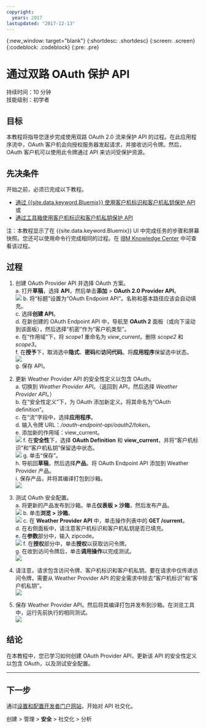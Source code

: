 ```yaml
---
copyright:
  years: 2017
lastupdated: "2017-12-13"
---
```


{:new_window: target="blank"}
{:shortdesc: .shortdesc}
{:screen: .screen}
{:codeblock: .codeblock}
{:pre: .pre}

# 通过双路 OAuth 保护 API

持续时间：10 分钟  
技能级别：初学者

## 目标

本教程将指导您逐步完成使用双路 OAuth 2.0 流来保护 API 的过程。在此应用程序流中，OAuth 客户机会向授权服务器发起请求，并接收访问令牌。然后，OAuth 客户机可以使用此令牌通过 API 来访问受保护资源。

## 先决条件

开始之前，必须已完成以下教程。  
- [通过 {{site.data.keyword.Bluemix}} 使用客户机标识和客户机私钥保护 API](tut_secure_id_secret_bm.html) 或
- [通过工具箱使用客户机标识和客户机私钥保护 API](tut_secure_id_secret_tk.html)

注：本教程显示了在 {{site.data.keyword.Bluemix}} UI 中完成任务的步骤和屏幕快照。您还可以使用命令行完成相同的过程。在 [IBM Knowledge Center](https://www.ibm.com/support/knowledgecenter/SSMNED_5.0.0/com.ibm.apic.toolkit.doc/tutorial_apionprem_security_OAuth_v506.html) 中可查看该过程。 

## 过程

1. 创建 OAuth Provider API 并选择 OAuth 方案。  
	a. 打开**草稿**，选择 **API**，然后单击**添加** > **OAuth 2.0 Provider API**。  
    ![](images/oauth_provider_1.png)
	b. 将“标题”设置为“OAuth Endpoint API”。名称和基本路径应该会自动填充。  
	c. 选择**创建 API**。  
	d. 在新创建的 OAuth Endpoint API 中，导航至 **OAuth 2** 面板（或向下滚动到该面板），然后选择“机密”作为“客户机类型”。  
	e. 在“作用域”下，将 _scope1_ 重命名为 _view_current_。删除 _scope2_ 和 _scope3_。  
	f. 在**授予**下，取消选中**隐式**、**密码**和**访问代码**。将**应用程序**保留选中状态。  
	![](images/oauth_provider_2.png)  
	g. 保存 API。  

2. 更新 Weather Provider API 的安全性定义以包含 OAuth。  
	a. 切换到 _Weather Provider API_。（返回到 API，然后选择 _Weather Provider API_。）  
	b. 在“安全性定义”下，为 OAuth 添加新定义。将其命名为“OAuth definition”。  
	c. 在“流”字段中，选择**应用程序**。  
	d. 输入令牌 URL：_<your base URL>/oauth-endpoint-api/oauth2/token_。  
	e. 添加新的作用域：view_current。  
	![](images/oauth_security_definition_1.png)
	f. 在**安全性**下，选择 **OAuth Definition** 和 **view_current**，并将“客户机标识”和“客户机私钥”保留选中状态。  
	![](images/oauth_security_definition_2.png)
	g. 单击“保存”。  
	h. 导航回**草稿**，然后选择**产品**。将 OAuth Endpoint API 添加到 Weather Provider 产品。  
	i. 保存产品，并将其编译打包到沙箱。  
	![](images/oauth_security_definition_3a.png)

3. 测试 OAuth 安全配置。  
	a. 将更新的产品发布到沙箱。单击**仪表板 > 沙箱**，然后发布产品。  
	![](images/test_oauth_1.png)
	b. 单击**浏览 > 沙箱**。  
      ![](images/test_oauth_2.png)
	c. 在 **Weather Provider API** 中，单击操作列表中的 **GET /current**。  
	d. 在右侧面板中，请注意客户机标识和客户机私钥是否已填充。  
	e. 在**参数**部分中，输入 zipcode。  
      ![](images/test_oauth_3.png)
	f. 在**授权**部分中，单击**授权**以获取访问令牌。  
	g. 在收到访问令牌后，单击**调用操作**以完成测试。  
      ![](images/test_oauth_4.png)

4. 请注意，请求包含访问令牌、客户机标识和客户机私钥。要在请求中仅传递访问令牌，需要从 Weather Provider API 的安全需求中除去“客户机标识”和“客户机私钥”。  
    ![](images/test_oauth_5.png)

5. 保存 Weather Provider API。然后将其编译打包并发布到沙箱。在浏览工具中，运行先前执行的相同测试。  
    ![](images/test_oauth_6.png)
    
## 结论
在本教程中，您已学习如何创建 OAuth Provider API，更新该 API 的安全性定义以包含 OAuth，以及测试安全配置。

---

## 下一步

通过[设置和配置开发者门户网站](tut_config_dev_portal.html)，开始对 API 社交化。

创建 > 管理 > **安全** > 社交化 > 分析

